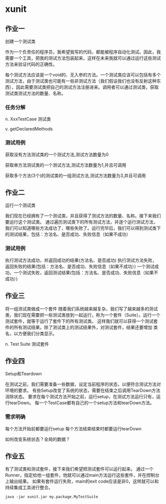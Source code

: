# xunit

## 作业一

创建一个测试类

作为一个负责任的程序员，我希望我写的代码，都能被程序自动化测试。因此，我需要一个工具，把我的测试方法包装起来，这样在未来我就可以通过运行这些测试方法来验证代码的正确性。

每个测试方法应该是一个void的、无入参的方法。一个测试类应该可以包括有多个测试方法，由于测试类也可能有一些非测试方法（我们假设我们也没有反射这种东西），因此需要测试类把自己的测试方法注册进来。调用者可以通过测试类，获取测试类测试方法的数量、名称。

### 任务分解

n. 
XxxTestCase 测试类

v.
getDeclaredMethods

### 测试用例

获取没有方法测试类的一个测试方法,测试方法数量为0

获取单方法测试类的一个测试方法,测试方法数量为1,并且可调用

获取多个方法(3个)的测试类的一组测试方法,测试方法数量为3,并且可调用


## 作业二
运行一个测试类

我们现在已经拥有了一个测试类，并且获得了测试方法的数量、名称。接下来我们要运行这个测试类。
通过遍历测试类下的所有测试方法，并逐个运行测试方法，我们可以知道哪些方法成功了，哪些失败了。运行完毕后，我们可以得到测试类下的测试结果，包括：方法名、是否成功、失败信息（如果不成功）

### 测试用例

执行测试方法成功，并返回成功的结果(方法名、是否成功)
执行测试方法失败，返回失败的结果(包括：方法名、是否成功、失败信息（如果不成功）)
一个测试成功，一个测试失败，返回测试结果(包括：方法名、是否成功、失败信息（如果不成功）)


## 作业三

将一组测试类做成一个套件
随着我们系统越来越复杂，我们写了越来越多的测试类，我们现在需要把一些测试类放到一起运行，称为一个套件（Suite）。运行一个测试套件，就等于运行了套件下的所有测试类。
这样我们就可以获得一个测试套件的所有测试结果。除了测试类上的测试结果外，对测试套件，结果还要增加 类名，以方便我们分类显示。

n. 
Test Suite 测试套件

## 作业四 
Setup和Teardown

在测试之前，我们需要准备一些数据，设定当前程序的状态，以便符合测试方法对环境的要求。
有些Setup改变了系统的状态，需要在结束之后调用TearDown方法消除状态。
要求在每个测试方法开始之前，运行setup，在测试方法运行只有，运行tearDown。
每一个TestCase都有自己的一个setup方法和tearDown方法。    

### 需求明确

每个方法开始前都要运行setup
每个方法结束结束时都要运行tearDown

如何改变系统状态？全局的数据？


## 作业五

有了测试类和测试套件，接下来我们希望把测试套件可以运行起来。
通过一个Runner，指定给他一组套件，他就可以通过main方法运行这些套件，并在控制台上输出结果。
如果有套件运行失败，main的exit code应该是非0，这样就可以和持续集成工具进行整合。

```shell script
java -jar xunit.jar my.package.MyTestSuite
```

